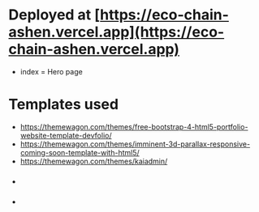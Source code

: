 # Deployed at [https://eco-chain-ashen.vercel.app](https://eco-chain-ashen.vercel.app)
- index = Hero page

# Templates used 
- https://themewagon.com/themes/free-bootstrap-4-html5-portfolio-website-template-devfolio/
- https://themewagon.com/themes/imminent-3d-parallax-responsive-coming-soon-template-with-html5/
- https://themewagon.com/themes/kaiadmin/
- ###
- ###
